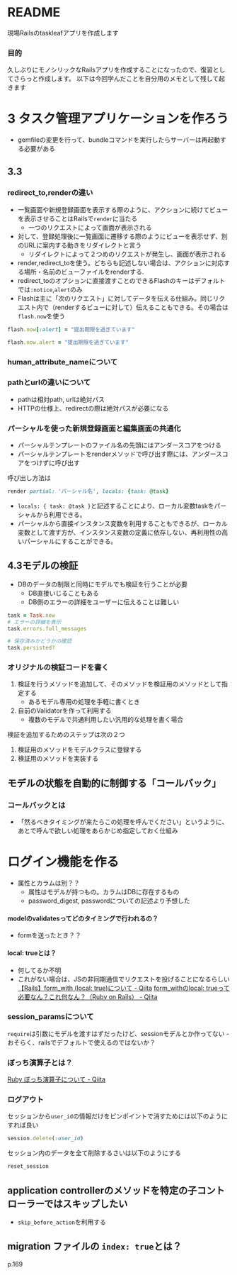 # README
現場Railsのtaskleafアプリを作成します

### 目的
久しぶりにモノシリックなRailsアプリを作成することになったので、復習としてさらっと作成します。
以下は今回学んだことを自分用のメモとして残して起きます

# 3 タスク管理アプリケーションを作ろう
- gemfileの変更を行って、bundleコマンドを実行したらサーバーは再起動する必要がある

## 3.3
### redirect_to,renderの違い
- 一覧画面や新規登録画面を表示する際のように、アクションに続けてビューを表示させることはRailsで`render`に当たる
	- 一つのリクエストによって画面が表示される
- 対して、登録処理後に一覧画面に遷移する際のようにビューを表示せず、別のURLに案内する動きをリダイレクトと言う
	- リダイレクトによって２つめのリクエストが発生し、画面が表示される
- render,redirect_toを使う。どちらも記述しない場合は、アクションに対応する場所・名前のビューファイルをrenderする.
- redirect_toのオプションに直接渡すことのできるFlashのキーはデフォルトでは`:notice`,`alert`のみ
- Flashは主に「次のリクエスト」に対してデータを伝える仕組み。同じリクエスト内で（renderするビューに対して）伝えることもできる。その場合は`flash.now`を使う

```ruby
flash.now[:alert] = "提出期限を過ぎています"
```
```ruby
flash.now.alert = "提出期限を過ぎています"
```

### human_attribute_nameについて

### pathとurlの違いについて
- pathは相対path, urlは絶対パス
- HTTPの仕様上、redirectの際は絶対パスが必要になる

### パーシャルを使った新規登録画面と編集画面の共通化
- パーシャルテンプレートのファイル名の先頭にはアンダースコアをつける
- パーシャルテンプレートをrenderメソッドで呼び出す際には、アンダースコアをつけずに呼び出す

呼び出し方法は
```ruby
render partial: 'パーシャル名', locals: {task: @task}
```
- `locals: { task: @task }`と記述することにより、ローカル変数taskをパーシャルから利用できる。
- パーシャルから直接インスタンス変数を利用することもできるが、ローカル変数として渡す方が、インスタンス変数の定義に依存しない、再利用性の高いパーシャルにすることができる。

## 4.3モデルの検証
- DBのデータの制限と同時にモデルでも検証を行うことが必要
  - DB直接いじることもある
  - DB側のエラーの詳細をユーザーに伝えることは難しい

```ruby
task = Task.new
# エラーの詳細を表示
task.errors.full_messages

# 保存済みかどうかの確認
task.persisted?
```

### オリジナルの検証コードを書く
1. 検証を行うメソッドを追加して、そのメソッドを検証用のメソッドとして指定する
	- あるモデル専用の処理を手軽に書くとき
2. 自前のValidatorを作って利用する
	- 複数のモデルで共通利用したい汎用的な処理を書く場合

検証を追加するためのステップは次の２つ
1. 検証用のメソッドをモデルクラスに登録する
2. 検証用のメソッドを実装する

## モデルの状態を自動的に制御する「コールバック」
### コールバックとは
- 「然るべきタイミングが来たらこの処理を呼んでください」というように、あとで呼んで欲しい処理をあらかじめ指定しておく仕組み

# ログイン機能を作る
- 属性とカラムは別？？
  - 属性はモデルが持つもの。カラムはDBに存在するもの
  - password_digest, passwordについての記述より予想した

#### modelのvalidatesってどのタイミングで行われるの？
  - formを送ったとき？？

#### local: trueとは？
  - 何してるか不明
  - これがない場合は、JSの非同期通信でリクエストを投げることになるらしい
  [【Rails】form_with (local: true)について - Qiita](https://qiita.com/hayulu/items/5bf26656d7433d406ede)
  [form_withのlocal: trueって必要なん？これ何なん？（Ruby on Rails） - Qiita](https://qiita.com/kakudaisuke/items/e032c7705db00e8081dc?utm_campaign=popular_items&utm_medium=feed&utm_source=popular_items)

### session_paramsについて
`require`は引数にモデルを渡すはずだったけど、sessionモデルとか作ってない
	- おそらく、railsでデフォルトで使えるのではないか？

### ぼっち演算子とは？
[Ruby ぼっち演算子について - Qiita](https://qiita.com/yoshi_4/items/e987b698c1978d248cfc)

### ログアウト
セッションから`user_id`の情報だけをピンポイントで消すためには以下のようにすれば良い
```ruby
session.delete(:user_id)
```

セッション内のデータを全て削除するさいは以下のようにする
```ruby
reset_session
```

## application controllerのメソッドを特定の子コントローラーではスキップしたい
- `skip_before_action`を利用する

## migration ファイルの `index: true`とは？
p.169